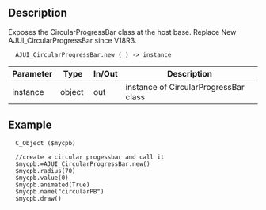 ﻿<!-- AJUI_CircularProgressBar.new ( ) -> instance of CircularProgressBar class  -->

## Description

Exposes the CircularProgressBar class at the host base. Replace New AJUI_CircularProgressBar since V18R3.

```4d
  AJUI_CircularProgressBar.new ( ) -> instance
```

| Parameter | Type    | In/Out | Description                             |
| --------- | ------- | ------ | --------------------------------------- |
| instance  | object  | out    | instance of CircularProgressBar class   |

## Example

```
  C_Object ($mycpb)

  //create a circular progessbar and call it
  $mycpb:=AJUI_CircularProgressBar.new()
  $mycpb.radius(70)
  $mycpb.value(0)
  $mycpb.animated(True)
  $mycpb.name("circularPB")
  $mycpb.draw()
```
